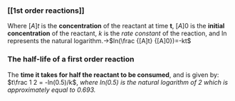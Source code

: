 ### [[1st order reactions]]
Where $[A]t$ is the **concentration** of the reactant at time **t**, $[A]0$ is the **initial concentration** of the reactant, $k$ is the *rate constant* of the reaction, and ln represents the natural logarithm.→$ln(\frac {[A]t} {[A]0})=-kt$

### The half-life of a first order reaction
The **time it takes for half the reactant to be consumed**, and is given by: $t\frac 1 2 = -ln(0.5)/k$, *where ln(0.5) is the natural logarithm of 2 which is approximately equal to 0.693.*

